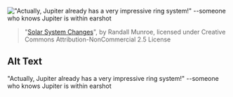 !["Actually, Jupiter already has a very impressive ring system!" --someone who knows Jupiter is within earshot](https://imgs.xkcd.com/comics/solar_system_changes.png)
> "[Solar System Changes](https://xkcd.com/2258/)", by Randall Munroe, licensed under Creative Commons Attribution-NonCommercial 2.5 License

## Alt Text
"Actually, Jupiter already has a very impressive ring system!" --someone who knows Jupiter is within earshot

